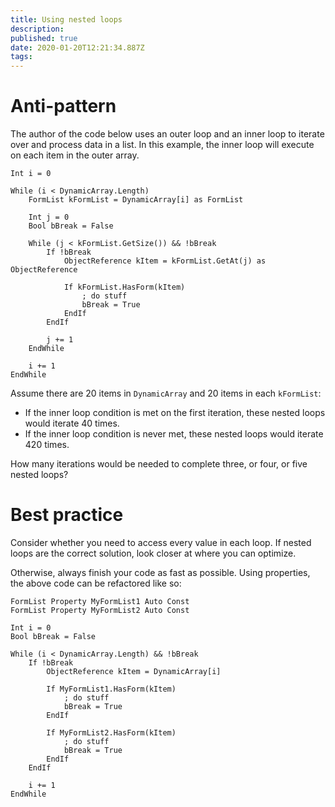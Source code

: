 ```yaml
---
title: Using nested loops
description: 
published: true
date: 2020-01-20T12:21:34.887Z
tags: 
---
```


# Anti-pattern

The author of the code below uses an outer loop and an inner loop to iterate over and process data in a list. In this example, the inner loop will execute on each item in the outer array.

```
Int i = 0

While (i < DynamicArray.Length)
	FormList kFormList = DynamicArray[i] as FormList
	
	Int j = 0
	Bool bBreak = False
	
	While (j < kFormList.GetSize()) && !bBreak
		If !bBreak
			ObjectReference kItem = kFormList.GetAt(j) as ObjectReference

			If kFormList.HasForm(kItem)
				; do stuff
				bBreak = True
			EndIf
		EndIf
		
		j += 1
	EndWhile
	
	i += 1
EndWhile
```

Assume there are 20 items in `DynamicArray` and 20 items in each `kFormList`:

- If the inner loop condition is met on the first iteration, these nested loops would iterate 40 times.
- If the inner loop condition is never met, these nested loops would iterate 420 times.

How many iterations would be needed to complete three, or four, or five nested loops?

# Best practice

Consider whether you need to access every value in each loop. If nested loops are the correct solution, look closer at where you can optimize.

Otherwise, always finish your code as fast as possible. Using properties, the above code can be refactored like so:

```
FormList Property MyFormList1 Auto Const
FormList Property MyFormList2 Auto Const

Int i = 0
Bool bBreak = False

While (i < DynamicArray.Length) && !bBreak
	If !bBreak
		ObjectReference kItem = DynamicArray[i]
	
		If MyFormList1.HasForm(kItem)
			; do stuff
			bBreak = True
		EndIf
	
		If MyFormList2.HasForm(kItem)
			; do stuff
			bBreak = True
		EndIf
	EndIf
	
	i += 1
EndWhile
```